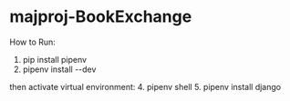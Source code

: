 # majproj-BookExchange

How to Run: 
1. pip install pipenv
2. pipenv install --dev

then activate virtual environment: 
4. pipenv shell
5. pipenv install django


